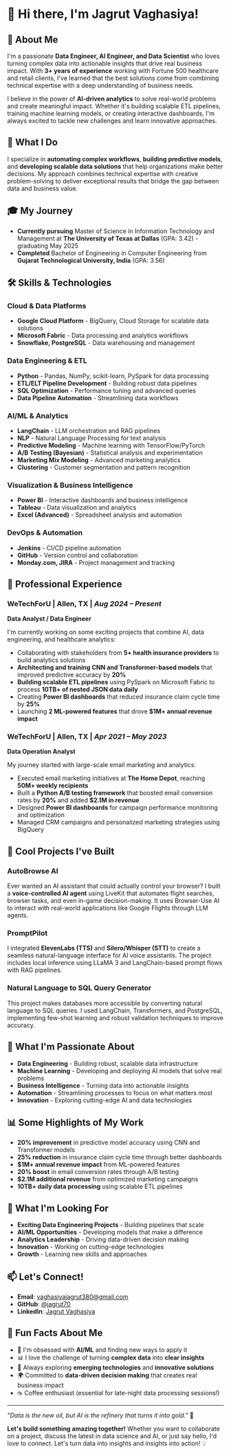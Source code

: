 # 👋 Hi there, I'm Jagrut Vaghasiya!

## 🚀 About Me
I'm a passionate **Data Engineer, AI Engineer, and Data Scientist** who loves turning complex data into actionable insights that drive real business impact. With **3+ years of experience** working with Fortune 500 healthcare and retail clients, I've learned that the best solutions come from combining technical expertise with a deep understanding of business needs.

I believe in the power of **AI-driven analytics** to solve real-world problems and create meaningful impact. Whether it's building scalable ETL pipelines, training machine learning models, or creating interactive dashboards, I'm always excited to tackle new challenges and learn innovative approaches.

## 💼 What I Do
I specialize in **automating complex workflows**, **building predictive models**, and **developing scalable data solutions** that help organizations make better decisions. My approach combines technical expertise with creative problem-solving to deliver exceptional results that bridge the gap between data and business value.

## 🎓 My Journey
- **Currently pursuing** Master of Science in Information Technology and Management at **The University of Texas at Dallas** (GPA: 3.42) - graduating May 2025
- **Completed** Bachelor of Engineering in Computer Engineering from **Gujarat Technological University, India** (GPA: 3.56)

## 🛠️ Skills & Technologies

### **Cloud & Data Platforms**
- **Google Cloud Platform** - BigQuery, Cloud Storage for scalable data solutions
- **Microsoft Fabric** - Data processing and analytics workflows
- **Snowflake, PostgreSQL** - Data warehousing and management

### **Data Engineering & ETL**
- **Python** - Pandas, NumPy, scikit-learn, PySpark for data processing
- **ETL/ELT Pipeline Development** - Building robust data pipelines
- **SQL Optimization** - Performance tuning and advanced queries
- **Data Pipeline Automation** - Streamlining data workflows

### **AI/ML & Analytics**
- **LangChain** - LLM orchestration and RAG pipelines
- **NLP** - Natural Language Processing for text analysis
- **Predictive Modeling** - Machine learning with TensorFlow/PyTorch
- **A/B Testing (Bayesian)** - Statistical analysis and experimentation
- **Marketing Mix Modeling** - Advanced marketing analytics
- **Clustering** - Customer segmentation and pattern recognition

### **Visualization & Business Intelligence**
- **Power BI** - Interactive dashboards and business intelligence
- **Tableau** - Data visualization and analytics
- **Excel (Advanced)** - Spreadsheet analysis and automation

### **DevOps & Automation**
- **Jenkins** - CI/CD pipeline automation
- **GitHub** - Version control and collaboration
- **Monday.com, JIRA** - Project management and tracking

## 💼 Professional Experience

### **WeTechForU | Allen, TX** | *Aug 2024 – Present*
**Data Analyst / Data Engineer**

I'm currently working on some exciting projects that combine AI, data engineering, and healthcare analytics:

- Collaborating with stakeholders from **5+ health insurance providers** to build analytics solutions
- **Architecting and training CNN and Transformer-based models** that improved predictive accuracy by **20%**
- **Building scalable ETL pipelines** using PySpark on Microsoft Fabric to process **10TB+ of nested JSON data daily**
- Creating **Power BI dashboards** that reduced insurance claim cycle time by **25%**
- Launching **2 ML-powered features** that drove **$1M+ annual revenue impact**

### **WeTechForU | Allen, TX** | *Apr 2021 – May 2023*
**Data Operation Analyst**

My journey started with large-scale email marketing and analytics:

- Executed email marketing initiatives at **The Home Depot**, reaching **50M+ weekly recipients**
- Built a **Python A/B testing framework** that boosted email conversion rates by **20%** and added **$2.1M in revenue**
- Designed **Power BI dashboards** for campaign performance monitoring and optimization
- Managed CRM campaigns and personalized marketing strategies using BigQuery

## 🚀 Cool Projects I've Built

### **AutoBrowse AI**
Ever wanted an AI assistant that could actually control your browser? I built a **voice-controlled AI agent** using LiveKit that automates flight searches, browser tasks, and even in-game decision-making. It uses Browser-Use AI to interact with real-world applications like Google Flights through LLM agents.

### **PromptPilot**
I integrated **ElevenLabs (TTS)** and **Silero/Whisper (STT)** to create a seamless natural-language interface for AI voice assistants. The project includes local inference using LLaMA 3 and LangChain-based prompt flows with RAG pipelines.

### **Natural Language to SQL Query Generator**
This project makes databases more accessible by converting natural language to SQL queries. I used LangChain, Transformers, and PostgreSQL, implementing few-shot learning and robust validation techniques to improve accuracy.

## 🎯 What I'm Passionate About
- **Data Engineering** - Building robust, scalable data infrastructure
- **Machine Learning** - Developing and deploying AI models that solve real problems
- **Business Intelligence** - Turning data into actionable insights
- **Automation** - Streamlining processes to focus on what matters most
- **Innovation** - Exploring cutting-edge AI and data technologies

## 📊 Some Highlights of My Work
- **20% improvement** in predictive model accuracy using CNN and Transformer models
- **25% reduction** in insurance claim cycle time through better dashboards
- **$1M+ annual revenue impact** from ML-powered features
- **20% boost** in email conversion rates through A/B testing
- **$2.1M additional revenue** from optimized marketing campaigns
- **10TB+ daily data processing** using scalable ETL pipelines

## 🌟 What I'm Looking For
- **Exciting Data Engineering Projects** - Building pipelines that scale
- **AI/ML Opportunities** - Developing models that make a difference
- **Analytics Leadership** - Driving data-driven decision making
- **Innovation** - Working on cutting-edge technologies
- **Growth** - Learning new skills and approaches

## 📫 Let's Connect!
- **Email**: vaghasiyajagrut380@gmail.com
- **GitHub**: [@jagrut70](https://github.com/jagrut70)
- **LinkedIn**: [Jagrut Vaghasiya](https://linkedin.com/in/jagrutvaghasiya)

## 🎉 Fun Facts About Me
- 🎯 I'm obsessed with **AI/ML** and finding new ways to apply it
- 📊 I love the challenge of turning **complex data** into **clear insights**
- 🚀 Always exploring **emerging technologies** and **innovative solutions**
- 🌍 Committed to **data-driven decision making** that creates real business impact
- ☕ Coffee enthusiast (essential for late-night data processing sessions!)

---

*"Data is the new oil, but AI is the refinery that turns it into gold."* 🚀

**Let's build something amazing together!** Whether you want to collaborate on a project, discuss the latest in data science and AI, or just say hello, I'd love to connect. Let's turn data into insights and insights into action! 💡
